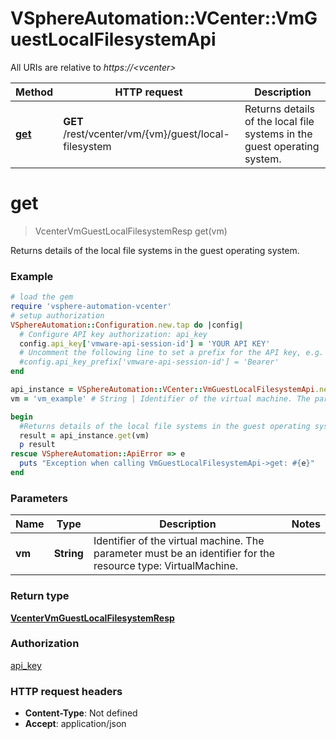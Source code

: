 # VSphereAutomation::VCenter::VmGuestLocalFilesystemApi

All URIs are relative to *https://&lt;vcenter&gt;*

Method | HTTP request | Description
------------- | ------------- | -------------
[**get**](VmGuestLocalFilesystemApi.md#get) | **GET** /rest/vcenter/vm/{vm}/guest/local-filesystem | Returns details of the local file systems in the guest operating system.


# **get**
> VcenterVmGuestLocalFilesystemResp get(vm)

Returns details of the local file systems in the guest operating system.

### Example
```ruby
# load the gem
require 'vsphere-automation-vcenter'
# setup authorization
VSphereAutomation::Configuration.new.tap do |config|
  # Configure API key authorization: api_key
  config.api_key['vmware-api-session-id'] = 'YOUR API KEY'
  # Uncomment the following line to set a prefix for the API key, e.g. 'Bearer' (defaults to nil)
  #config.api_key_prefix['vmware-api-session-id'] = 'Bearer'
end

api_instance = VSphereAutomation::VCenter::VmGuestLocalFilesystemApi.new
vm = 'vm_example' # String | Identifier of the virtual machine. The parameter must be an identifier for the resource type: VirtualMachine.

begin
  #Returns details of the local file systems in the guest operating system.
  result = api_instance.get(vm)
  p result
rescue VSphereAutomation::ApiError => e
  puts "Exception when calling VmGuestLocalFilesystemApi->get: #{e}"
end
```

### Parameters

Name | Type | Description  | Notes
------------- | ------------- | ------------- | -------------
 **vm** | **String**| Identifier of the virtual machine. The parameter must be an identifier for the resource type: VirtualMachine. | 

### Return type

[**VcenterVmGuestLocalFilesystemResp**](VcenterVmGuestLocalFilesystemResp.md)

### Authorization

[api_key](../README.md#api_key)

### HTTP request headers

 - **Content-Type**: Not defined
 - **Accept**: application/json



